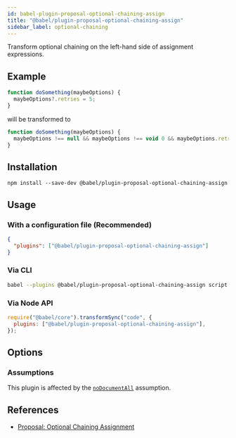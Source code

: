 ```yaml
---
id: babel-plugin-proposal-optional-chaining-assign
title: "@babel/plugin-proposal-optional-chaining-assign"
sidebar_label: optional-chaining
---
```


Transform optional chaining on the left-hand side of assignment expressions.

## Example
```js title="input.js"
function doSomething(maybeOptions) {
  maybeOptions?.retries = 5;
}
```

will be transformed to

```js title="output.js"
function doSomething(maybeOptions) {
  maybeOptions !== null && maybeOptions !== void 0 && maybeOptions.retries = 5;
}
```

## Installation

```shell npm2yarn
npm install --save-dev @babel/plugin-proposal-optional-chaining-assign
```

## Usage

### With a configuration file (Recommended)

```json title="babel.config.json"
{
  "plugins": ["@babel/plugin-proposal-optional-chaining-assign"]
}
```

### Via CLI

```sh title="Shell"
babel --plugins @babel/plugin-proposal-optional-chaining-assign script.js
```

### Via Node API

```js title="JavaScript"
require("@babel/core").transformSync("code", {
  plugins: ["@babel/plugin-proposal-optional-chaining-assign"],
});
```

## Options

### Assumptions

This plugin is affected by the [`noDocumentAll`](https://babeljs.io/docs/assumptions#nodocumentall) assumption.

## References

- [Proposal: Optional Chaining Assignment](https://github.com/tc39/proposal-optional-chaining-assignment)
